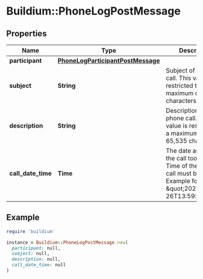 # Buildium::PhoneLogPostMessage

## Properties

| Name | Type | Description | Notes |
| ---- | ---- | ----------- | ----- |
| **participant** | [**PhoneLogParticipantPostMessage**](PhoneLogParticipantPostMessage.md) |  |  |
| **subject** | **String** | Subject of the phone call. This value is restricted to a maximum of 255 characters. |  |
| **description** | **String** | Description of the phone call. This value is restricted to a maximum of 65,535 characters. |  |
| **call_date_time** | **Time** | The date and time the call took place. Time of the phone call must be UTC. Example format: \&quot;2021-01-26T13:59:15Z\&quot; |  |

## Example

```ruby
require 'buildium'

instance = Buildium::PhoneLogPostMessage.new(
  participant: null,
  subject: null,
  description: null,
  call_date_time: null
)
```

